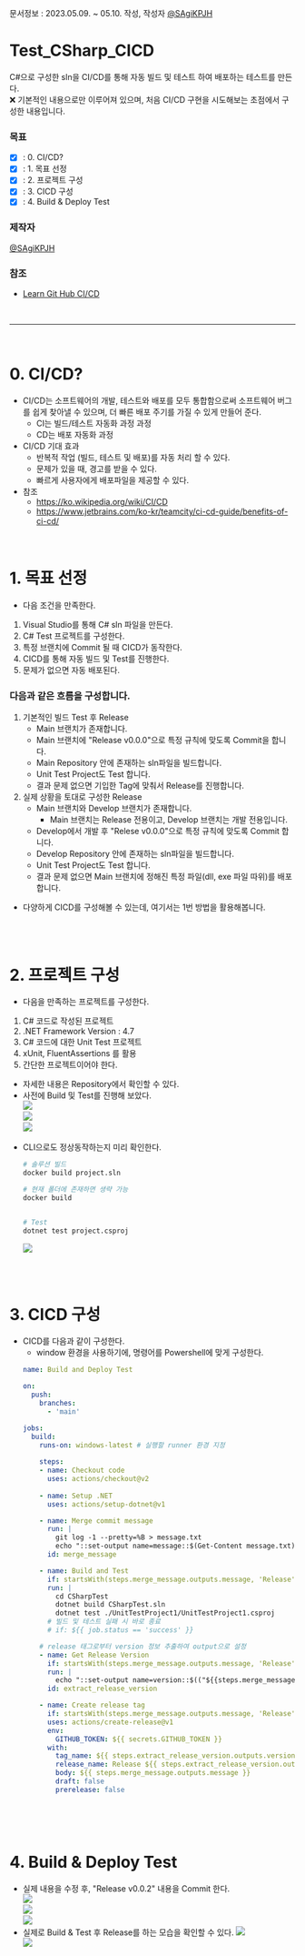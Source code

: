 문서정보 : 2023.05.09. ~ 05.10. 작성, 작성자 [@SAgiKPJH](https://github.com/SAgiKPJH)

# Test_CSharp_CICD
C#으로 구성한 sln을 CI/CD를 통해 자동 빌드 및 테스트 하여 배포하는 테스트를 만든다.  
:x: 기본적인 내용으로만 이루어져 있으며, 처음 CI/CD 구현을 시도해보는 초점에서 구성한 내용입니다.

### 목표
- [x] : 0. CI/CD?
- [x] : 1. 목표 선정
- [x] : 2. 프로젝트 구성
- [x] : 3. CICD 구성
- [x] : 4. Build & Deploy Test

### 제작자
[@SAgiKPJH](https://github.com/SAgiKPJH)

### 참조

- [Learn Git Hub CI/CD](https://github.com/SagiK-Repository/Learn-Git-Hub-CICD)

<br>

---

<br>

# 0. CI/CD?

- CI/CD는 소프트웨어의 개발, 테스트와 배포를 모두 통합함으로써 소프트웨어 버그를 쉽게 찾아낼 수 있으며, 더 빠른 배포 주기를 가질 수 있게 만들어 준다.
  - CI는 빌드/테스트 자동화 과정 과정
  - CD는 배포 자동화 과정
- CI/CD 기대 효과
  - 반복적 작업 (빌드, 테스트 및 배포)를 자동 처리 할 수 있다.
  - 문제가 있을 때, 경고를 받을 수 있다.
  - 빠르게 사용자에게 배포파일을 제공할 수 있다.
- 참조
  - https://ko.wikipedia.org/wiki/CI/CD
  - https://www.jetbrains.com/ko-kr/teamcity/ci-cd-guide/benefits-of-ci-cd/

<br>

# 1. 목표 선정  

- 다음 조건을 만족한다.  

1. Visual Studio를 통해 C# sln 파일을 만든다. 
2. C# Test 프로젝트를 구성한다.
3. 특정 브랜치에 Commit 될 때 CICD가 동작한다.
4. CICD를 통해 자동 빌드 및 Test를 진행한다.
5. 문제가 없으면 자동 배포된다.

### 다음과 같은 흐름을 구성합니다.

1. 기본적인 빌드 Test 후 Release
   - Main 브랜치가 존재합니다.
   - Main 브랜치에 "Release v0.0.0"으로 특정 규칙에 맞도록 Commit을 합니다.
   - Main Repository 안에 존재하는 sln파일을 빌드합니다.
   - Unit Test Project도 Test 합니다.
   - 결과 문제 없으면 기입한 Tag에 맞춰서 Release를 진행합니다.
2. 실제 상황을 토대로 구성한 Release
   - Main 브랜치와 Develop 브랜치가 존재합니다.
     - Main 브랜치는 Release 전용이고, Develop 브랜치는 개발 전용입니다.
   - Develop에서 개발 후 "Relese v0.0.0"으로 특정 규칙에 맞도록 Commit 합니다.
   - Develop Repository 안에 존재하는 sln파일을 빌드합니다.
   - Unit Test Project도 Test 합니다.
   - 결과 문제 없으면 Main 브랜치에 정해진 특정 파일(dll, exe 파일 따위)를 배포합니다.

* 다양하게 CICD를 구성해볼 수 있는데, 여기서는 1번 방법을 활용해봅니다.


<br><br>

# 2. 프로젝트 구성

- 다음을 만족하는 프로젝트를 구성한다.

1. C# 코드로 작성된 프로젝트
2. .NET Framework Version : 4.7
3. C# 코드에 대한 Unit Test 프로젝트
4. xUnit, FluentAssertions 를 활용
5. 간단한 프로젝트이어야 한다.

- 자세한 내용은 Repository에서 확인할 수 있다.  
- 사전에 Build 및 Test를 진행해 보았다.  
  <img src="https://user-images.githubusercontent.com/66783849/237279443-cd14eab5-9f9a-4922-8a35-ba43538a4d6d.png"/>  
  <img src="https://user-images.githubusercontent.com/66783849/237279545-d55ff204-6135-40c3-8233-db3c2d37e495.png"/>  
  <img src="https://user-images.githubusercontent.com/66783849/237279590-07041f5b-d2d8-41c9-b8aa-9515cef6e1d7.png"/>  

* CLI으로도 정상동작하는지 미리 확인한다.  
  ```bash
  # 솔루션 빌드
  docker build project.sln
  
  # 현재 폴더에 존재하면 생략 가능
  docker build
  
  
  # Test
  dotnet test project.csproj
  ```  
  <img src="https://user-images.githubusercontent.com/66783849/237280074-524ad57a-f825-4b22-b072-6fc24502b1f5.png"/>  
  
  
<br><br>

# 3. CICD 구성

- CICD를 다음과 같이 구성한다.
  - window 환경을 사용하기에, 명령어를 Powershell에 맞게 구성한다.
  ```yml
  name: Build and Deploy Test
  
  on:
    push:
      branches:
        - 'main'
  
  jobs:
    build:
      runs-on: windows-latest # 실행할 runner 환경 지정
      
      steps:
      - name: Checkout code
        uses: actions/checkout@v2
        
      - name: Setup .NET
        uses: actions/setup-dotnet@v1
  
      - name: Merge commit message
        run: |
          git log -1 --pretty=%B > message.txt
          echo "::set-output name=message::$(Get-Content message.txt)"
        id: merge_message
  
      - name: Build and Test
        if: startsWith(steps.merge_message.outputs.message, 'Release')
        run: |
          cd CSharpTest
          dotnet build CSharpTest.sln
          dotnet test ./UnitTestProject1/UnitTestProject1.csproj
        # 빌드 및 테스트 실패 시 바로 종료
        # if: ${{ job.status == 'success' }}
  
      # release 태그로부터 version 정보 추출하여 output으로 설정
      - name: Get Release Version
        if: startsWith(steps.merge_message.outputs.message, 'Release') && job.status == 'success'
        run: |
          echo "::set-output name=version::$(("${{steps.merge_message.outputs.message}}" -replace 'Release ', ''))"
        id: extract_release_version
  
      - name: Create release tag
        if: startsWith(steps.merge_message.outputs.message, 'Release') && job.status == 'success'
        uses: actions/create-release@v1 
        env:
          GITHUB_TOKEN: ${{ secrets.GITHUB_TOKEN }}
        with:
          tag_name: ${{ steps.extract_release_version.outputs.version }}
          release_name: Release ${{ steps.extract_release_version.outputs.version }} v${{ github.run_number }}
          body: ${{ steps.merge_message.outputs.message }}
          draft: false
          prerelease: false
           
  ```

<br><br>

# 4. Build & Deploy Test

- 실제 내용을 수정 후, "Release v0.0.2" 내용을 Commit 한다.  
  <img src="https://user-images.githubusercontent.com/66783849/237281247-78bb568f-ed7f-4c6f-b2a7-2afb734a9c70.png"/>  
  <img src="https://user-images.githubusercontent.com/66783849/237281430-e58d9ea8-ab1a-47bb-8ed5-3d183dd8790e.png"/>  
  <img src="https://user-images.githubusercontent.com/66783849/237281521-6e321831-7a8d-4806-96bc-924eea70c95e.png"/>  
- 실제로 Build & Test 후 Release를 하는 모습을 확인할 수 있다.
  <img src="https://user-images.githubusercontent.com/66783849/237281644-7e44e590-fa48-4c5f-9d2c-c18c48892475.png"/>  
  <img src="https://user-images.githubusercontent.com/66783849/237281680-0f88f29f-eca0-4551-9dd2-89fae06c3b05.png"/>  
